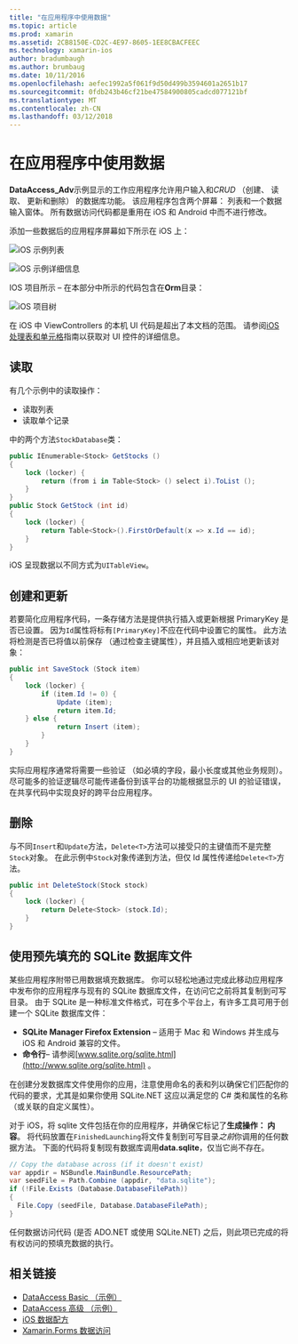 ```yaml
---
title: "在应用程序中使用数据"
ms.topic: article
ms.prod: xamarin
ms.assetid: 2CB8150E-CD2C-4E97-8605-1EE8CBACFEEC
ms.technology: xamarin-ios
author: bradumbaugh
ms.author: brumbaug
ms.date: 10/11/2016
ms.openlocfilehash: aefec1992a5f061f9d50d499b3594601a2651b17
ms.sourcegitcommit: 0fdb243b46cf21be47584900805cadcd077121bf
ms.translationtype: MT
ms.contentlocale: zh-CN
ms.lasthandoff: 03/12/2018
---
```

# <a name="using-data-in-an-app"></a>在应用程序中使用数据

**DataAccess_Adv**示例显示的工作应用程序允许用户输入和*CRUD* （创建、 读取、 更新和删除） 的数据库功能。 该应用程序包含两个屏幕： 列表和一个数据输入窗体。 所有数据访问代码都是重用在 iOS 和 Android 中而不进行修改。

添加一些数据后的应用程序屏幕如下所示在 iOS 上：

 ![](using-data-in-an-app-images/image9.png "iOS 示例列表")

 ![](using-data-in-an-app-images/image10.png "iOS 示例详细信息")

IOS 项目所示 – 在本部分中所示的代码包含在**Orm**目录：

 ![](using-data-in-an-app-images/image13.png "iOS 项目树")

在 iOS 中 ViewControllers 的本机 UI 代码是超出了本文档的范围。
请参阅[iOS 处理表和单元格](~/ios/user-interface/controls/tables/index.md)指南以获取对 UI 控件的详细信息。

## <a name="read"></a>读取

有几个示例中的读取操作：

-  读取列表
-  读取单个记录


中的两个方法`StockDatabase`类：

```csharp
public IEnumerable<Stock> GetStocks ()
{
    lock (locker) {
        return (from i in Table<Stock> () select i).ToList ();
    }
}
public Stock GetStock (int id)
{
    lock (locker) {
        return Table<Stock>().FirstOrDefault(x => x.Id == id);
    }
}
```

iOS 呈现数据以不同方式为`UITableView`。

## <a name="create-and-update"></a>创建和更新

若要简化应用程序代码，一条存储方法是提供执行插入或更新根据 PrimaryKey 是否已设置。 因为`Id`属性将标有`[PrimaryKey]`不应在代码中设置它的属性。
此方法将检测是否已将值以前保存 （通过检查主键属性），并且插入或相应地更新该对象：

```csharp
public int SaveStock (Stock item)
{
    lock (locker) {
        if (item.Id != 0) {
            Update (item);
            return item.Id;
    } else {
            return Insert (item);
        }
    }
}
```



实际应用程序通常将需要一些验证 （如必填的字段，最小长度或其他业务规则）。
尽可能多的验证逻辑尽可能传递备份到该平台的功能根据显示的 UI 的验证错误，在共享代码中实现良好的跨平台应用程序。

## <a name="delete"></a>删除

与不同`Insert`和`Update`方法，`Delete<T>`方法可以接受只的主键值而不是完整`Stock`对象。
在此示例中`Stock`对象传递到方法，但仅 Id 属性传递给`Delete<T>`方法。

```csharp
public int DeleteStock(Stock stock)
{
    lock (locker) {
        return Delete<Stock> (stock.Id);
    }
}
```

## <a name="using-a-pre-populated-sqlite-database-file"></a>使用预先填充的 SQLite 数据库文件

某些应用程序附带已用数据填充数据库。
你可以轻松地通过完成此移动应用程序中发布你的应用程序与现有的 SQLite 数据库文件，在访问它之前将其复制到可写目录。 由于 SQLite 是一种标准文件格式，可在多个平台上，有许多工具可用于创建一个 SQLite 数据库文件：

-  **SQLite Manager Firefox Extension** – 适用于 Mac 和 Windows 并生成与 iOS 和 Android 兼容的文件。
-  **命令行**– 请参阅[www.sqlite.org/sqlite.html](http://www.sqlite.org/sqlite.html) 。


在创建分发数据库文件使用你的应用，注意使用命名的表和列以确保它们匹配你的代码的要求，尤其是如果你使用 SQLite.NET 这应以满足您的 C# 类和属性的名称 （或关联的自定义属性）。

对于 iOS，将 sqlite 文件包括在你的应用程序，并确保它标记了**生成操作： 内容**。 将代码放置在`FinishedLaunching`将文件复制到可写目录*之前*你调用的任何数据方法。 下面的代码将复制现有数据库调用**data.sqlite**，仅当它尚不存在。

```csharp
// Copy the database across (if it doesn't exist)
var appdir = NSBundle.MainBundle.ResourcePath;
var seedFile = Path.Combine (appdir, "data.sqlite");
if (!File.Exists (Database.DatabaseFilePath))
{
  File.Copy (seedFile, Database.DatabaseFilePath);
}
```

任何数据访问代码 (是否 ADO.NET 或使用 SQLite.NET) 之后，则此项已完成的将有权访问的预填充数据的执行。


## <a name="related-links"></a>相关链接

- [DataAccess Basic （示例）](https://github.com/xamarin/mobile-samples/tree/master/DataAccess/Basic)
- [DataAccess 高级 （示例）](https://github.com/xamarin/mobile-samples/tree/master/DataAccess/Advanced)
- [iOS 数据配方](https://developer.xamarin.com/recipes/ios/data/sqlite/)
- [Xamarin.Forms 数据访问](~/xamarin-forms/app-fundamentals/databases.md)

